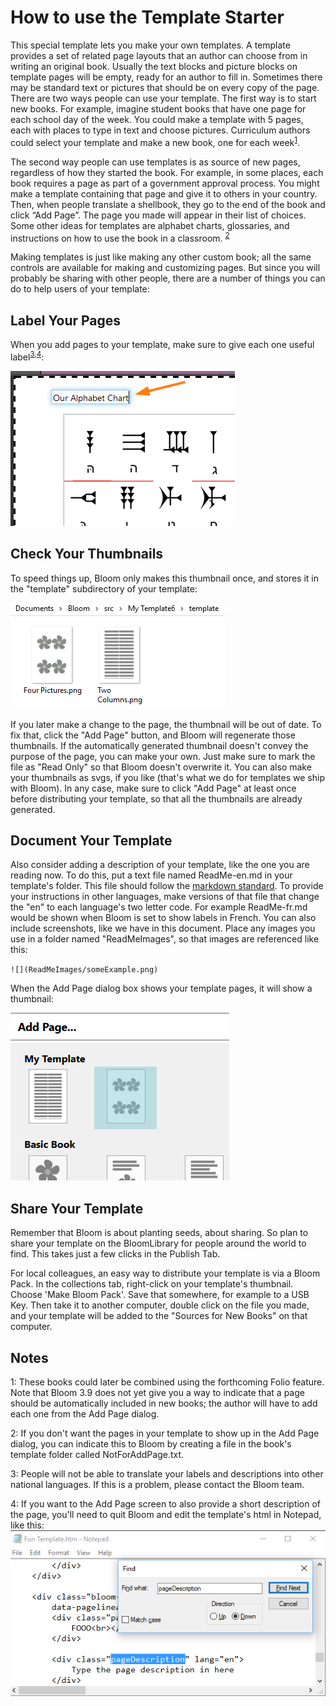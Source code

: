﻿# How to use the Template Starter

This special template lets you make your own templates. A template provides a set of related page layouts that an author can choose from in writing an original book. Usually the text blocks and picture blocks on template pages will be empty, ready for an author to fill in. Sometimes there may be standard text or pictures that should be on every copy of the page.
There are two ways people can use your template. The first way is to start new books. For example, imagine student books that have one page for each school day of the week. You could make a template with 5 pages, each with places to type in text and choose pictures. Curriculum authors could select your template and make a new book, one for each week<sup>[1](#note1)</sup>.

The second way people can use templates is as source of new pages, regardless of how they started the book. For example, in some places, each book requires a page as part of a government approval process. You might make a template containing that page and give it to others in your country. Then, when people translate a shellbook, they go to the end of the book and click “Add Page”. The page you made will appear in their list of choices. Some other ideas for templates are alphabet charts, glossaries, and instructions on how to use the book in a classroom. <sup>[2](#note2)</sup>

Making templates is just like making any other custom book; all the same controls are available for making and customizing pages. But since you will probably be sharing with other people, there are a number of things you can do to help users of your template:

## Label Your Pages
When you add pages to your template, make sure to give each one useful label<sup>[3](#note3),[4](#note4)</sup>:

![custom label](ReadMeImages/customLabel.png)

## Check Your Thumbnails
To speed things up, Bloom only makes this thumbnail once, and stores it in the "template" subdirectory of your template:

![](ReadMeImages/pageThumbnailFiles.png)

 If you later make a change to the page, the thumbnail will be out of date. To fix that, click the "Add Page" button, and Bloom will regenerate those thumbnails. If the automatically generated thumbnail doesn't convey the purpose of the page, you can make your own. Just make sure to mark the file as "Read Only" so that Bloom doesn't overwrite it. You can also make your thumbnails as svgs, if you like (that's what we do for templates we ship with Bloom).  In any case, make sure to click "Add Page" at least once before distributing your template, so that all the thumbnails are already generated.

## Document Your Template

Also consider adding a description of your template, like the one you are reading now. To do this, put a text file named ReadMe-en.md in your template's folder. This file should follow the <a href="http://spec.commonmark.org/dingus/">markdown standard</a>. To provide your instructions in other languages, make versions of that file that change the "en" to each language's two letter code. For example ReadMe-fr.md would be shown when Bloom is set to show labels in French. You can also include screenshots, like we have in this document. Place any images you use in a folder named "ReadMeImages", so that images are referenced like this:

`![](ReadMeImages/someExample.png)`

When the Add Page dialog box shows your template pages, it will show a thumbnail:

![](ReadMeImages/thumbnailInAddPage.png)

## Share Your Template
Remember that Bloom is about planting seeds, about sharing. So plan to share your template on the BloomLibrary for people around the world to find. This takes just a few clicks in the Publish Tab.

For local colleagues, an easy way to distribute your template is via a Bloom Pack. In the collections tab, right-click on your template's thumbnail. Choose 'Make Bloom Pack'. Save that somewhere, for example to a USB Key. Then take it to another computer, double click on the file you made, and your template will be added to the "Sources for New Books" on that computer.

## Notes

<a name="note1">1</a>: These books could later be combined using the forthcoming Folio feature. Note that Bloom 3.9 does not yet give you a way to indicate that a page should be automatically included in new books; the author will have to add each one from the Add Page dialog.

<a name="note2">2</a>: If you don't want the pages in your template to show up in the Add Page dialog, you can indicate this to Bloom by creating a file in the book's template folder called NotForAddPage.txt.

<a name="note3">3</a>: People will not be able to translate your labels and descriptions into other national languages. If this is a problem, please contact the Bloom team.

<a name="note4">4</a>: If you want to the Add Page screen to also provide a short description of the page, you'll need to quit Bloom and edit the template's html in Notepad, like this: ![](ReadMeImages/pageDescription.png)


